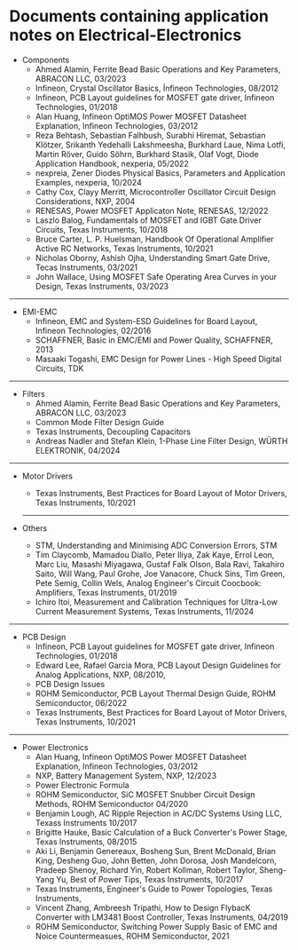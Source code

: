 # Documents containing application notes on Electrical-Electronics

- Components
  - Ahmed Alamin, Ferrite Bead Basic Operations and Key Parameters, ABRACON LLC, 03/2023
  - Infineon, Crystal Oscillator Basics, İnfineon Technologies, 08/2012
  - Infineon, PCB Layout guidelines for MOSFET gate driver, Infineon Technologies, 01/2018
  - Alan Huang, Infineon OptiMOS Power MOSFET Datasheet Explanation, Infineon Technologies, 03/2012
  - Reza Behtash, Sebastian Falhbush, Surabhi Hiremat, Sebastian Klötzer, Srikanth Yedehalli Lakshmeesha, Burkhard Laue, Nima Lotfi, Martin Röver, Guido Söhrn, Burkhard Stasik, Olaf Vogt, Diode Application Handbook, nexperia, 05/2022
  - nexpreia, Zener Diodes Physical Basics, Parameters and Application Examples, nexperia, 10/2024
  - Cathy Cox, Clayy Merritt, Microcontroller Oscillator Circuit Design Considerations, NXP, 2004
  - RENESAS, Power MOSFET Applicaton Note, RENESAS, 12/2022
  - Laszlo Balog, Fundamentals of MOSFET and IGBT Gate Driver Circuits, Texas Instruments, 10/2018
  - Bruce Carter, L. P. Huelsman, Handbook Of Operational Amplifier Active RC Networks, Texas Instruments, 10/2021
  - Nicholas Oborny, Ashish Ojha, Understanding Smart Gate Drive, Tecas Instruments, 03/2021
  - John Wallace, Using MOSFET Safe Operating Area Curves in your Design, Texas Instruments, 03/2023

 ---
- EMI-EMC
  - Infineon, EMC and System-ESD Guidelines for Board Layout, Infineon Technologies, 02/2016
  - SCHAFFNER,  Basic in EMC/EMI and Power Quality, SCHAFFNER, 2013
  - Masaaki Togashi, EMC Design for Power Lines - High Speed Digital Circuits, TDK
    
 ---
- Filters
  - Ahmed Alamin, Ferrite Bead Basic Operations and Key Parameters, ABRACON LLC, 03/2023
  - Common Mode Filter Design Guide
  - Texas Instruments, Decoupling Capacitors
  - Andreas Nadler and Stefan Klein, 1-Phase Line Filter Design, WÜRTH ELEKTRONIK, 04/2024
    
 ---
- Motor Drivers
  - Texas Instruments, Best Practices for Board Layout of Motor Drivers, Texas Instruments, 10/2021

  ---
 
- Others
  - STM, Understanding and Minimising ADC Conversion Errors, STM
  - Tim Claycomb, Mamadou Diallo, Peter Iliya, Zak Kaye, Errol Leon, Marc Liu, Masashi Miyagawa, Gustaf Falk Olson, Bala Ravi, Takahiro Saito, Will Wang, Paul Grohe, Joe Vanacore, Chuck Sins, Tim Green, Pete Semig, Collin Wels, Analog Engineer's Circuit Coocbook: Amplifiers, Texas Instruments, 01/2019
  - Ichiro Itoi, Measurement and Calibration Techniques for Ultra-Low Current Measurement Systems, Texas Instruments, 11/2024

 ---
- PCB Design
  - Infineon, PCB Layout guidelines for MOSFET gate driver, Infineon Technologies, 01/2018
  - Edward Lee, Rafael Garcia Mora, PCB Layout Design Guidelines for Analog Applications, NXP, 08/2010,
  - PCB Design Issues
  - ROHM Semiconductor, PCB Layout Thermal Design Guide, ROHM Semiconductor, 06/2022
  - Texas Instruments, Best Practices for Board Layout of Motor Drivers, Texas Instruments, 10/2021

 ---
- Power Electronics
  - Alan Huang, Infineon OptiMOS Power MOSFET Datasheet Explanation, Infineon Technologies, 03/2012
  - NXP, Battery Management System, NXP, 12/2023
  - Power Electronic Formula
  - ROHM Semiconductor, SiC MOSFET Snubber Circuit Design Methods, ROHM Semiconductor 04/2020
  - Benjamin Lough, AC Ripple Rejection in AC/DC Systems Using LLC, Texass Instruments 10/2017
  - Brigitte Hauke, Basic Calculation of a Buck Converter's Power Stage, Texas Instruments, 08/2015
  - Aki Li, Benjamin Genereaux, Bosheng  Sun, Brent McDonald, Brian King, Desheng Guo, John Betten, John Dorosa, Josh Mandelcorn, Pradeep Shenoy, Richard Yin, Robert Kollman, Robert Taylor, Sheng-Yang Yu, Best of Power Tips, Texas Instruments, 10/2017
  - Texas Instruments, Engineer's Guide to Power Topologies, Texas Instruments,
  - Vincent Zhang, Ambreesh Tripathi, How to Design FlybacK Converter with LM3481 Boost Controller, Texas Instruments, 04/2019
  - ROHM Semiconductor, Switching Power Supply Basic of EMC and Noice Countermeasues, ROHM Semiconductor, 2021    

